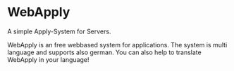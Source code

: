 # WebApply
A simple Apply-System for Servers.

WebApply is an free webbased system for applications. The system is multi language and supports also german.
You can also help to translate WebApply in your language!
